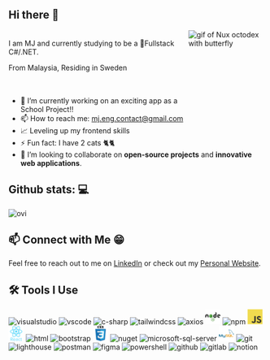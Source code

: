 ## Hi there 👋

<img align="right" width="150" height="150" src="img\NUX_Octodex.gif"
 alt="gif of Nux octodex with butterfly">

<br>
I am MJ and currently studying to be a 🌱Fullstack C#/.NET.

From Malaysia, Residing in Sweden
<br><br><br>

- 🔭 I’m currently working on an exciting app as a School Project!!
- 📫 How to reach me: <a href="mailto:mj.eng.contact@gmail.com">mj.eng.contact@gmail.com</a>
- 📈 Leveling up my frontend skills
- ⚡ Fun fact: I have 2 cats 🐈🐈
- :handshake: I’m looking to collaborate on **open-source projects** and **innovative web applications**.

## Github stats: 💻

<img src="https://github-readme-stats.vercel.app/api/top-langs?username=MJ-esy&show_icons=true&locale=en&layout=compact&theme=nightowl" alt="ovi" />

## :mailbox: Connect with Me 😁

Feel free to reach out to me on [LinkedIn](https://www.linkedin.com/in/mj-yen-eng/") or check out my [Personal Website](https://mj-esy.github.io/").

## :hammer_and_wrench: Tools I Use

<p align="left">

<img src="https://cdn.jsdelivr.net/gh/devicons/devicon@latest/icons/visualstudio/visualstudio-original.svg" alt="visualstudio" width="30" height="30"/>
<img src="https://cdn.jsdelivr.net/gh/devicons/devicon/icons/vscode/vscode-original.svg" alt="vscode" width="30" height="30"/>
<img src="https://cdn.jsdelivr.net/gh/devicons/devicon@latest/icons/csharp/csharp-original.svg" alt="c-sharp" width="30" height="30"/>
<img src="https://cdn.jsdelivr.net/gh/devicons/devicon@latest/icons/tailwindcss/tailwindcss-original.svg" alt="tailwindcss" width="30" height="30" />
<img src="https://cdn.jsdelivr.net/gh/devicons/devicon@latest/icons/axios/axios-plain.svg" alt="axios" width="30" height="30"  />
<img src="https://raw.githubusercontent.com/devicons/devicon/master/icons/nodejs/nodejs-original-wordmark.svg" alt="nodejs" width="30" height="30" />
<img src="https://cdn.jsdelivr.net/gh/devicons/devicon@latest/icons/npm/npm-original-wordmark.svg" alt="npm" width="30" height="30"/>
<img src="https://raw.githubusercontent.com/devicons/devicon/master/icons/javascript/javascript-original.svg" alt="javascript" width="30" height="30" />
<img src="https://raw.githubusercontent.com/devicons/devicon/master/icons/react/react-original-wordmark.svg" alt="react" width="30" height="30" />
<img src="https://cdn.jsdelivr.net/gh/devicons/devicon/icons/html5/html5-original.svg" alt="html" width="30" height="30"/>
<img src="https://cdn.jsdelivr.net/gh/devicons/devicon@latest/icons/bootstrap/bootstrap-original-wordmark.svg" alt="bootstrap" width="30" height="30" />
<img src="https://raw.githubusercontent.com/devicons/devicon/master/icons/css3/css3-original-wordmark.svg" alt="css3" width="30" height="30" />
<img src="https://cdn.jsdelivr.net/gh/devicons/devicon@latest/icons/nuget/nuget-original.svg" alt="nuget" width="30" height="30"/>
<img src="https://cdn.jsdelivr.net/gh/devicons/devicon@latest/icons/microsoftsqlserver/microsoftsqlserver-original-wordmark.svg" alt="microsoft-sql-server" width="30" height="30"/>
<img src="https://raw.githubusercontent.com/devicons/devicon/master/icons/mysql/mysql-original-wordmark.svg" alt="mysql" width="30" height="30" />
<img src="https://cdn.jsdelivr.net/gh/devicons/devicon/icons/git/git-original.svg" alt="git" width="30" height="30"/>
<img src="https://cdn.jsdelivr.net/gh/devicons/devicon/icons/chrome/chrome-original.svg" alt="lighthouse" width="30" height="30"/>
<img src="https://cdn.jsdelivr.net/gh/devicons/devicon@latest/icons/postman/postman-original.svg" alt="postman" width="30" height="30"/>
<img src="https://cdn.jsdelivr.net/gh/devicons/devicon@latest/icons/figma/figma-original.svg" alt="figma" width="30" height="30"/>
<img src="https://cdn.jsdelivr.net/gh/devicons/devicon@latest/icons/powershell/powershell-original.svg" alt="powershell" width="30" height="30"/>
<img src="https://cdn.jsdelivr.net/gh/devicons/devicon/icons/github/github-original-wordmark.svg" alt="github" width="30" height="30"/>
<img src="https://cdn.jsdelivr.net/gh/devicons/devicon/icons/gitlab/gitlab-original-wordmark.svg" alt="gitlab" width="30" height="30"/>
<img src="https://cdn.jsdelivr.net/gh/devicons/devicon@latest/icons/notion/notion-original.svg" alt="notion" width="30" height="30"/>
</p>
